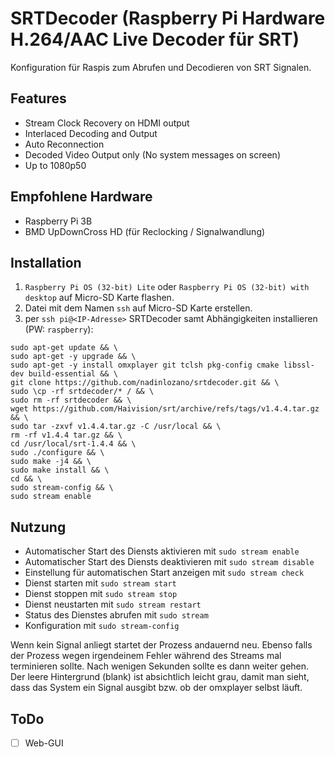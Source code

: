 # SRTDecoder (Raspberry Pi Hardware H.264/AAC Live Decoder für SRT)

Konfiguration für Raspis zum Abrufen und Decodieren von SRT Signalen.

## Features
- Stream Clock Recovery on HDMI output
- Interlaced Decoding and Output
- Auto Reconnection
- Decoded Video Output only (No system messages on screen)
- Up to 1080p50

## Empfohlene Hardware

-   Raspberry Pi 3B
-   BMD UpDownCross HD (für Reclocking / Signalwandlung)

## Installation

1. `Raspberry Pi OS (32-bit) Lite` oder `Raspberry Pi OS (32-bit) with desktop` auf Micro-SD Karte flashen.
2. Datei mit dem Namen `ssh` auf Micro-SD Karte erstellen.
3. per `ssh pi@<IP-Adresse>` SRTDecoder samt Abhängigkeiten installieren (PW: `raspberry`):
```
sudo apt-get update && \
sudo apt-get -y upgrade && \
sudo apt-get -y install omxplayer git tclsh pkg-config cmake libssl-dev build-essential && \
git clone https://github.com/nadinlozano/srtdecoder.git && \
sudo \cp -rf srtdecoder/* / && \
sudo rm -rf srtdecoder && \
wget https://github.com/Haivision/srt/archive/refs/tags/v1.4.4.tar.gz && \
sudo tar -zxvf v1.4.4.tar.gz -C /usr/local && \
rm -rf v1.4.4 tar.gz && \
cd /usr/local/srt-1.4.4 && \
sudo ./configure && \
sudo make -j4 && \
sudo make install && \
cd && \
sudo stream-config && \
sudo stream enable
```


## Nutzung

- Automatischer Start des Diensts aktivieren mit `sudo stream enable`
- Automatischer Start des Diensts deaktivieren mit `sudo stream disable`
- Einstellung für automatischen Start anzeigen mit `sudo stream check`
- Dienst starten mit `sudo stream start`
- Dienst stoppen mit `sudo stream stop`
- Dienst neustarten mit `sudo stream restart`
- Status des Dienstes abrufen mit `sudo stream`
- Konfiguration mit `sudo stream-config`

Wenn kein Signal anliegt startet der Prozess andauernd neu. Ebenso falls der Prozess wegen irgendeinem Fehler während des Streams mal terminieren sollte. Nach wenigen Sekunden sollte es dann weiter gehen.
Der leere Hintergrund (blank) ist absichtlich leicht grau, damit man sieht, dass das System ein Signal ausgibt bzw. ob der omxplayer selbst läuft.


## ToDo

- [ ] Web-GUI
